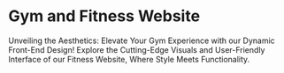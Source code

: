 # Gym and Fitness Website

Unveiling the Aesthetics: Elevate Your Gym Experience with our Dynamic Front-End Design! Explore the Cutting-Edge Visuals and User-Friendly Interface of our Fitness Website, Where Style Meets Functionality.



